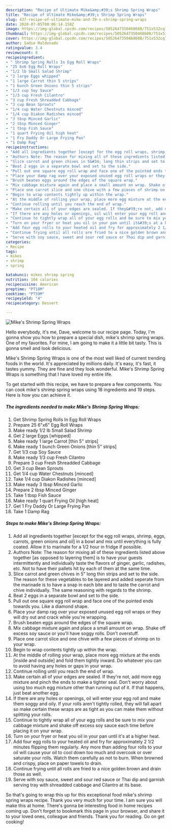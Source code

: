 ```yaml
---
description: "Recipe of Ultimate Mike&amp;#39;s Shrimp Spring Wraps"
title: "Recipe of Ultimate Mike&amp;#39;s Shrimp Spring Wraps"
slug: 437-recipe-of-ultimate-mike-and-39-s-shrimp-spring-wraps
date: 2020-07-05T00:06:14.158Z
image: https://img-global.cpcdn.com/recipes/5052647350468608/751x532cq70/mikes-shrimp-spring-wraps-recipe-main-photo.jpg
thumbnail: https://img-global.cpcdn.com/recipes/5052647350468608/751x532cq70/mikes-shrimp-spring-wraps-recipe-main-photo.jpg
cover: https://img-global.cpcdn.com/recipes/5052647350468608/751x532cq70/mikes-shrimp-spring-wraps-recipe-main-photo.jpg
author: Sadie Maldonado
ratingvalue: 3.4
reviewcount: 8
recipeingredient:
- " Shrimp Spring Rolls In Egg Roll Wraps"
- "25 6x6 Egg Roll Wraps"
- "1/2 lb Small Salad Shrimp"
- "2 large Eggs whipped"
- "1 large Carrot thin 5 strips"
- "1 bunch Green Onions thin 5 strips"
- "1/3 cup Soy Sauce"
- "1/3 cup Fresh Cilantro"
- "3 cup Fresh Shreadded Cabbage"
- "3 cup Bean Sprouts"
- "1/4 cup Water Chestnuts minced"
- "1/4 cup Diakon Radishes minced"
- "3 tbsp Minced Garlic"
- "2 tbsp Minced Ginger"
- "1 tbsp Fish Sauce"
- "1 quart Frying Oil high heat"
- "1 Fry Daddy Or Large Frying Pan"
- "1 Damp Rag"
recipeinstructions:
- "Add all ingredients together [except for the egg roll wraps, shrimp, eggs, carrots, green onions and oil] in a bowl and mix until everything is fully coated. Allow it to marinate for a 1/2 hour in fridge if possible."
- "Authors Note: The reason for mixing all of these ingredients listed above together [as opposed to layering them] is to have your guests intermittently and individually taste the flavors of ginger, garlic, radishes, etc. Not to have their pallets hit by each of them at the same time."
- "Slice carrot and green chives in 5&#34; long thin strips and set to the side. The reason for these vegetables to be layered and added seperate from the marinade is to have a snap in each bite and to taste the carrot and chive individually. The same reasoning with regards to the shrimp."
- "Beat 2 eggs in a separate bowl and set to the side."
- "Pull out one square egg roll wrap and face one of the pointed ends towards you. Like a diamond shape."
- "Place your damp rag over your exposed unused egg roll wraps or they will dry out and crack while you&#39;re wrapping."
- "Brush beaten eggs around the edges of the square wrap."
- "Mix cabbage mixture again and place a small amount on wrap. Shake off excess soy sauce or you&#39;ll have soggy rolls. Don&#39;t overstuff."
- "Place one carrot slice and one chive with a few pieces of shrimp on to your wrap."
- "Begin to wrap contents tightly up within the wrap."
- "At the middle of rolling your wrap, place more egg mixture at the ends [inside and outside] and fold them tightly inward. Do whatever you can to avoid having any holes or gaps in your wrap."
- "Continue rolling until you reach the end of wrap."
- "Make certain all of your edges are sealed. If they&#39;re not, add more egg mixture and pinch the ends to make a tighter seal. Don&#39;t worry about using too much egg mixture other than running out of it. If that happens, just beat another egg."
- "If there are any holes or openings, oil will enter your egg roll and make them soggy and oily. If your rolls aren&#39;t tightly rolled, they will fall apart so make certain these wraps are as tight as you can make them without splitting your rolls."
- "Continue to tightly wrap all of your egg rolls and be sure to mix your cabbage mixture and shake off excess soy sauce each time before placing it on your wrap."
- "Turn on your fryer or heat you oil in your pan until it&#39;s at a higher heat."
- "Add four egg rolls to your heated oil and fry for approximately 2 1/2 minutes flipping them regularly. Any more than adding four rolls to your oil will cause your oil to cool down too much and overcook or over saturate your rolls. Watch them carefully as not to burn. When browned and crispy, place on paper towels to drain."
- "Continue frying until all rolls are fried to a nice golden brown and drain those as well."
- "Serve with soy sauce, sweet and sour red sauce or Thai dip and garnish serving tray with shreadded cabbage and Cilantro at its base."
categories:
- Recipe
tags:
- mikes
- shrimp
- spring

katakunci: mikes shrimp spring 
nutrition: 104 calories
recipecuisine: American
preptime: "PT18M"
cooktime: "PT59M"
recipeyield: "4"
recipecategory: Dessert

---
```



![Mike&#39;s Shrimp Spring Wraps](https://img-global.cpcdn.com/recipes/5052647350468608/751x532cq70/mikes-shrimp-spring-wraps-recipe-main-photo.jpg)

Hello everybody, it's me, Dave, welcome to our recipe page. Today, I'm gonna show you how to prepare a special dish, mike&#39;s shrimp spring wraps. One of my favorites. For mine, I am going to make it a little bit tasty. This is gonna smell and look delicious.

Mike&#39;s Shrimp Spring Wraps is one of the most well liked of current trending foods in the world. It's appreciated by millions daily. It's easy, it's fast, it tastes yummy. They are fine and they look wonderful. Mike&#39;s Shrimp Spring Wraps is something that I have loved my entire life.




To get started with this recipe, we have to prepare a few components. You can cook mike&#39;s shrimp spring wraps using 18 ingredients and 19 steps. Here is how you can achieve it.

<!--inarticleads1-->

##### The ingredients needed to make Mike&#39;s Shrimp Spring Wraps:

1. Get  Shrimp Spring Rolls In Egg Roll Wraps
1. Prepare 25 6&#34;x6&#34; Egg Roll Wraps
1. Make ready 1/2 lb Small Salad Shrimp
1. Get 2 large Eggs [whipped]
1. Make ready 1 large Carrot [thin 5&#34; strips]
1. Make ready 1 bunch Green Onions [thin 5&#34; strips]
1. Get 1/3 cup Soy Sauce
1. Make ready 1/3 cup Fresh Cilantro
1. Prepare 3 cup Fresh Shreadded Cabbage
1. Get 3 cup Bean Sprouts
1. Get 1/4 cup Water Chestnuts [minced]
1. Take 1/4 cup Diakon Radishes [minced]
1. Make ready 3 tbsp Minced Garlic
1. Prepare 2 tbsp Minced Ginger
1. Take 1 tbsp Fish Sauce
1. Make ready 1 quart Frying Oil [high heat]
1. Get 1 Fry Daddy Or Large Frying Pan
1. Take 1 Damp Rag




<!--inarticleads2-->

##### Steps to make Mike&#39;s Shrimp Spring Wraps:

1. Add all ingredients together [except for the egg roll wraps, shrimp, eggs, carrots, green onions and oil] in a bowl and mix until everything is fully coated. Allow it to marinate for a 1/2 hour in fridge if possible.
1. Authors Note: The reason for mixing all of these ingredients listed above together [as opposed to layering them] is to have your guests intermittently and individually taste the flavors of ginger, garlic, radishes, etc. Not to have their pallets hit by each of them at the same time.
1. Slice carrot and green chives in 5&#34; long thin strips and set to the side. The reason for these vegetables to be layered and added seperate from the marinade is to have a snap in each bite and to taste the carrot and chive individually. The same reasoning with regards to the shrimp.
1. Beat 2 eggs in a separate bowl and set to the side.
1. Pull out one square egg roll wrap and face one of the pointed ends towards you. Like a diamond shape.
1. Place your damp rag over your exposed unused egg roll wraps or they will dry out and crack while you&#39;re wrapping.
1. Brush beaten eggs around the edges of the square wrap.
1. Mix cabbage mixture again and place a small amount on wrap. Shake off excess soy sauce or you&#39;ll have soggy rolls. Don&#39;t overstuff.
1. Place one carrot slice and one chive with a few pieces of shrimp on to your wrap.
1. Begin to wrap contents tightly up within the wrap.
1. At the middle of rolling your wrap, place more egg mixture at the ends [inside and outside] and fold them tightly inward. Do whatever you can to avoid having any holes or gaps in your wrap.
1. Continue rolling until you reach the end of wrap.
1. Make certain all of your edges are sealed. If they&#39;re not, add more egg mixture and pinch the ends to make a tighter seal. Don&#39;t worry about using too much egg mixture other than running out of it. If that happens, just beat another egg.
1. If there are any holes or openings, oil will enter your egg roll and make them soggy and oily. If your rolls aren&#39;t tightly rolled, they will fall apart so make certain these wraps are as tight as you can make them without splitting your rolls.
1. Continue to tightly wrap all of your egg rolls and be sure to mix your cabbage mixture and shake off excess soy sauce each time before placing it on your wrap.
1. Turn on your fryer or heat you oil in your pan until it&#39;s at a higher heat.
1. Add four egg rolls to your heated oil and fry for approximately 2 1/2 minutes flipping them regularly. Any more than adding four rolls to your oil will cause your oil to cool down too much and overcook or over saturate your rolls. Watch them carefully as not to burn. When browned and crispy, place on paper towels to drain.
1. Continue frying until all rolls are fried to a nice golden brown and drain those as well.
1. Serve with soy sauce, sweet and sour red sauce or Thai dip and garnish serving tray with shreadded cabbage and Cilantro at its base.




So that's going to wrap this up for this exceptional food mike&#39;s shrimp spring wraps recipe. Thank you very much for your time. I am sure you will make this at home. There's gonna be interesting food in home recipes coming up. Don't forget to bookmark this page in your browser, and share it to your loved ones, colleague and friends. Thank you for reading. Go on get cooking!
